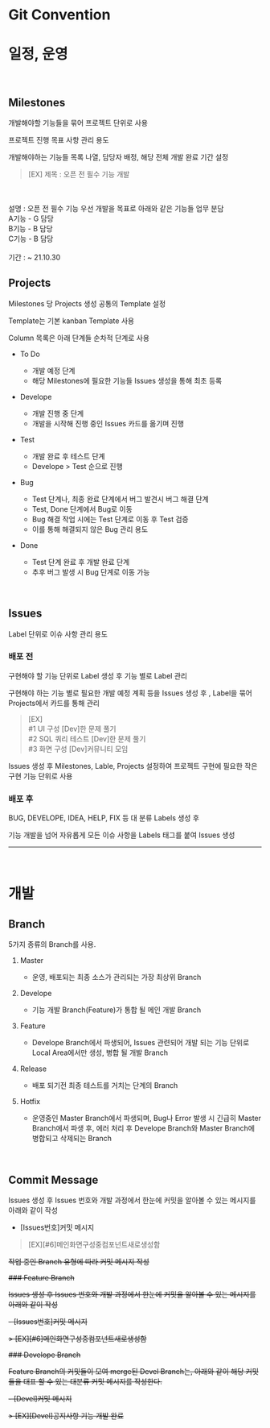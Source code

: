 # Git Convention



# 일정, 운영

<br>

## Milestones

개발해야할 기능들을 묶어 프로젝트 단위로 사용

프로젝트 진행 목표 사항 관리 용도

개발해야하는 기능들 목록 나열, 담당자 배정, 해당 전체 개발 완료 기간 설정

> [EX] 제목 : 오픈 전 필수 기능 개발 
<br>
<br> 설명 : 오픈 전 필수 기능 우선 개발을 목표로 아래와 같은 기능들 업무 분담
<br>A기능 - G 담당
<br>B기능 - B 담당 
<br>C기능 - B 담당
<br>
<br> 기간 : ~ 21.10.30

<br>

## Projects

Milestones 당 Projects 생성 공통의 Template 설정

Template는 기본 kanban Template 사용

Column 목록은 아래 단계들 순차적 단계로 사용


- To Do 
    - 개발 예정 단계
    - 해당 Milestones에 필요한 기능들 Issues 생성을 통해 최초 등록
 
- Develope
    - 개발 진행 중 단계
    - 개발을 시작해 진행 중인 Issues 카드를 옮기며 진행

- Test
    - 개발 완료 후 테스트 단계
    - Develope > Test 순으로 진행

- Bug
    - Test 단계나, 최종 완료 단계에서 버그 발견시 버그 해결 단계
    - Test, Done 단계에서 Bug로 이동 
    - Bug 해결 작업 시에는 Test 단계로 이동 후 Test 검증
    - 이를 통해 해결되지 않은 Bug 관리 용도

- Done
    - Test 단계 완료 후 개발 완료 단계
    - 추후 버그 발생 시 Bug 단계로 이동 가능
<br>

## Issues

Label 단위로 이슈 사항 관리 용도

### 배포 전

구현해야 할 기능 단위로 Label 생성 후 기능 별로 Label 관리

구현해야 하는 기능 별로 필요한 개발 예정 계획 등을 Issues 생성 후
, Label을 묶어 Projects에서 카드를 통해 관리

> [EX] 
<br>#1 UI 구성 [Dev]한 문제 풀기<br>#2 SQL 쿼리 테스트 [Dev]한 문제 풀기
<br>#3 화면 구성 [Dev]커뮤니티 모임

Issues 생성 후 Milestones, Lable, Projects 설정하여 프로젝트 구현에 필요한 작은 구현 기능 단위로 사용

### 배포 후

BUG, DEVELOPE, IDEA, HELP, FIX 등 대 분류 Labels 생성 후

기능 개발을 넘어 자유롭게 모든 이슈 사항을 Labels 태그를 붙여 Issues 생성

---


<br>

# 개발

## Branch

5가지 종류의 Branch를 사용.

1. Master
    - 운영, 배포되는 최종 소스가 관리되는 가장 최상위 Branch

2. Develope
    - 기능 개발 Branch(Feature)가 통합 될 메인 개발 Branch

3. Feature
    - Develope Branch에서 파생되어, Issues 관련되어 개발 되는 기능 단위로 Local Area에서만 생성, 병합 될 개발 Branch

4. Release
    - 배포 되기전 최종 테스트를 거치는 단계의 Branch

5. Hotfix
    - 운영중인 Master Branch에서 파생되며, Bug나 Error 발생 시 긴급히 Master Branch에서 파생 후, 에러 처리 후 Develope Branch와 Master Branch에 병합되고 삭제되는 Branch

<br>

## Commit Message

Issues 생성 후 Issues 번호와 개발 과정에서 한눈에 커밋을 알아볼 수 있는 메시지를 아래와 같이 작성

- [Issues번호]커밋 메시지

> [EX][#6]메인화면구성중컴포넌트새로생성함

~~작업 중인 Branch 유형에 따라 커밋 메시지 작성~~


~~### Feature Branch~~

~~Issues 생성 후 Issues 번호와 개발 과정에서 한눈에 커밋을 알아볼 수 있는 메시지를 아래와 같이 작성~~

~~- [Issues번호]커밋 메시지~~

~~> [EX][#6]메인화면구성중컴포넌트새로생성함~~


~~### Develope Branch~~

~~Feature Branch의 커밋들이 모여 merge된 Devel Branch는, 아래와 같이 해당 커밋들을 대표 할 수 있는 대분류 커밋 메시지를 작성한다.~~

~~- [Devel]커밋 메시지~~

~~> [EX][Devel]공지사항 기능 개발 완료~~

